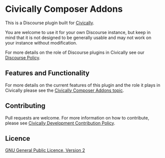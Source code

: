 # Civically Composer Addons

This is a Discourse plugin built for [Civically](https://civically.io).

You are welcome to use it for your own Discourse instance, but keep in mind that it is not designed to be generally usable and may not work on your instance without modification.

For more details on the role of Discourse plugins in Civically see our [Discourse Policy](https://civically.io/t/discourse-policy).

## Features and Functionality

For more details on the current features of this plugin and the role it plays in Civically please see the [Civically Composer Addons topic](https://civically.io/t/civically-composer-addons).

## Contributing

Pull requests are welcome. For more information on how to contribute, please see [Civically Development Contribution Policy](https://civically.io/t/development-contribution-policy).

## Licence

[GNU General Public Licence, Version 2](./LICENSE.txt)
